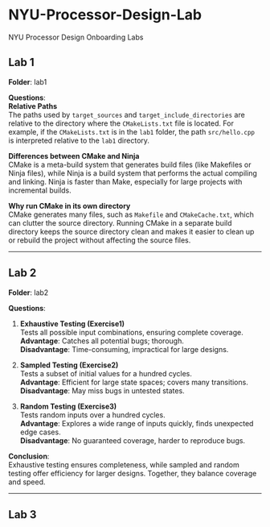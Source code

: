 # NYU-Processor-Design-Lab
NYU Processor Design Onboarding Labs

## Lab 1  
**Folder**: lab1

**Questions**:  
**Relative Paths**  
The paths used by `target_sources` and `target_include_directories` are relative to the directory where the `CMakeLists.txt` file is located. For example, if the `CMakeLists.txt` is in the `lab1` folder, the path `src/hello.cpp` is interpreted relative to the `lab1` directory.

**Differences between CMake and Ninja**  
CMake is a meta-build system that generates build files (like Makefiles or Ninja files), while Ninja is a build system that performs the actual compiling and linking. Ninja is faster than Make, especially for large projects with incremental builds.

**Why run CMake in its own directory**  
CMake generates many files, such as `Makefile` and `CMakeCache.txt`, which can clutter the source directory. Running CMake in a separate build directory keeps the source directory clean and makes it easier to clean up or rebuild the project without affecting the source files.

---

## Lab 2  
**Folder**: lab2

**Questions**:

1. **Exhaustive Testing (Exercise1)**  
Tests all possible input combinations, ensuring complete coverage.  
**Advantage**: Catches all potential bugs; thorough.  
**Disadvantage**: Time-consuming, impractical for large designs.

2. **Sampled Testing (Exercise2)**  
Tests a subset of initial values for a hundred cycles.  
**Advantage**: Efficient for large state spaces; covers many transitions.  
**Disadvantage**: May miss bugs in untested states.

3. **Random Testing (Exercise3)**  
Tests random inputs over a hundred cycles.  
**Advantage**: Explores a wide range of inputs quickly, finds unexpected edge cases.  
**Disadvantage**: No guaranteed coverage, harder to reproduce bugs.

**Conclusion**:  
Exhaustive testing ensures completeness, while sampled and random testing offer efficiency for larger designs. Together, they balance coverage and speed.

---

## Lab 3  
